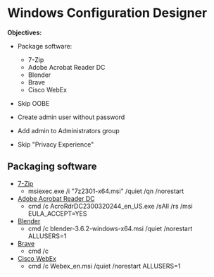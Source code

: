 # Windows Configuration Designer
<b>Objectives:</b>

* Package software:
    * 7-Zip
    * Adobe Acrobat Reader DC
    * Blender
    * Brave
    * Cisco WebEx

* Skip OOBE
* Create admin user without password
* Add admin to Administrators group
* Skip "Privacy Experience"

## Packaging software

* [7-Zip](https://7-zip.org/download.html)
    * msiexec.exe /i "7z2301-x64.msi" /quiet /qn /norestart
* [Adobe Acrobat Reader DC](https://get.adobe.com/reader/enterprise/)
    * cmd /c AcroRdrDC2300320244_en_US.exe /sAll /rs /msi EULA_ACCEPT=YES
* [Blender](https://www.blender.org/)
    * cmd /c blender-3.6.2-windows-x64.msi /quiet /norestart ALLUSERS=1
* [Brave](https://github.com/brave/brave-browser)
    * cmd /c 
* [Cisco WebEx](https://www.webex.com/downloads.html)
    * cmd /c Webex_en.msi /quiet /norestart ALLUSERS=1